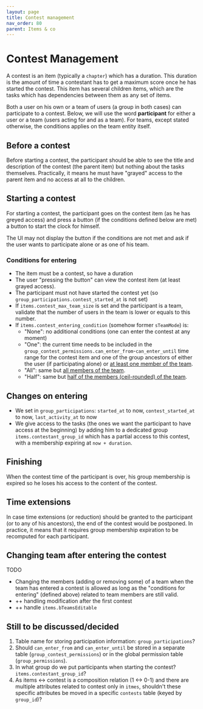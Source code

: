 ```yaml
---
layout: page
title: Contest management
nav_order: 80
parent: Items & co
---
```


# Contest Management

A contest is an item (typically a `chapter`) which has a duration. This duration is the amount of time a contestant has to get a maximum score once he has started the contest. This item has several children items, which are the tasks which has dependencies between them as any set of items.

Both a user on his own or a team of users (a group in both cases) can participate to a contest. Below, we will use the word **participant** for either a user or a team (users acting for and as a team). For teams, except stated otherwise, the conditions applies on the team entity itself.

## Before a contest

Before starting a contest, the participant should be able to see the title and description of the contest (the parent item) but nothing about the tasks themselves. Practically, it means he must have "grayed" access to the parent item and no access at all to the children.

## Starting a contest

For starting a contest, the participant goes on the contest item (as he has greyed access) and press a button (if the conditions defined below are met) a button to start the clock for himself.

The UI may not display the button if the conditions are not met and ask if the user wants to participate alone or as one of his team.

### Conditions for entering

* The item must be a contest, so have a duration
* The user "pressing the button" can view the contest item (at least grayed access).
* The participant must not have started the contest yet (so `group_participations.contest_started_at` is not set)
* If `items.contest_max_team_size` is set and the participant is a team, validate that the number of users in the team is lower or equals to this number.
* If `items.contest_entering_condition` (somehow former `sTeamMode`) is:
  * "None": no additional conditions (one can enter the contest at any moment)
  * "One": the current time needs to be included in the `group_contest_permissions.can_enter_from`-`can_enter_until` time range for the contest item and one of the group ancestors of either the user (if participating alone) or <span style="text-decoration: underline">at least one member of the team</span>.
  * "All": same but <span style="text-decoration: underline">all members of the team</span>.
  * "Half": same but <span style="text-decoration: underline">half of the members (ceil-rounded) of the team</span>.

## Changes on entering

* We set in `group_participations`: `started_at` to now, `contest_started_at` to now, `last_activity_at` to now
* We give access to the tasks (the ones we want the participant to have access at the beginning) by adding him to a dedicated group `items.contestant_group_id` which has a partial access to this contest, with a membership expiring at `now + duration`.

## Finishing

When the contest time of the participant is over, his group membership is expired so he loses his access to the content of the contest.

## Time extensions

In case time extensions (or reduction) should be granted to the participant (or to any of his ancestors), the end of the contest would be postponed. In practice, it means that it requires group membership expiration to be recomputed for each participant.

## Changing team after entering the contest

<span class="label label-yellow">TODO</span>
* Changing the members (adding or removing some) of a team when the team has entered a contest is allowed as long as the "conditions for entering" (defined above) related to team members are still valid.
* ++ handling modification after the first contest
* ++ handle `items.bTeamsEditable`

## Still to be discussed/decided

1. Table name for storing participation information: `group_participations`?
1. Should `can_enter_from` and `can_enter_until` be stored in a separate table (`group_contest_permissions`) or in the global permission table (`group_permissions`).
1. In what group do we put participants when starting the contest? `items.contestant_group_id`?
1. As items <-> contest is a composition relation (1 <-> 0-1) and there are multiple attributes related to contest only in `itmes`, shouldn't these specific attributes be moved in a specific `contests` table (keyed by `group_id`)?

